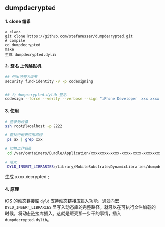 ## dumpdecrypted

#### 1. clone 编译

```shell
# clone 
git clone https://github.com/stefanesser/dumpdecrypted.git
# compile 
cd dumpdecrypted 
make
生成 dumpdecrypted.dylib
```

#### 2. 签名 上传越狱机

```bash
## 列出可签名证书
security find-identity -v -p codesigning


## 为 dumpecrypted.dylib 签名
codesign --force --verify --verbose --sign "iPhone Developer: xxx xxxx (xxxxxxxxxx)" dumpdecrypted.dylib
```

#### 3. 使用

```bash
# 登录到设备
ssh root@localhost -p 2222

# 查找待砸壳应⽤路径
 ps ax | grep xxx

# 切换⼯作⽬录
 cd /var/containers/Bundle/Application/xxxxxxxx-xxxx-xxxx-xxxx-xxxxxxxxxxx/xxx.app/
 
# 砸壳
 DYLD_INSERT_LIBRARIES=/Library/MobileSubstrate/DynamicLibraries/dumpdecrypted.dylib ./xxxxx
```

生成 xxxx.decrypted ;

#### 4. 原理

iOS 的动态链接库 `dyld` ⽀持动态链接库插⼊功能，通过向宏 `DYLD_INSERT_LIBRARIES` ⾥写⼊动态库的完整路径，就可以在可执⾏⽂件加载的时候，将动态链接库插⼊。这就是砸壳那⼀步⼲的事情，插入 `dumpdecrypted.dylib`。